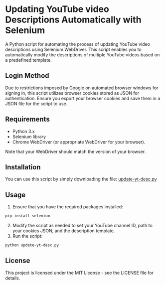 # Updating YouTube video Descriptions Automatically with Selenium

A Python script for automating the process of updating YouTube video descriptions using Selenium WebDriver.
This script enables you to automatically modify the descriptions of multiple YouTube videos based on a predefined template.

## Login Method

Due to restrictions imposed by Google on automated browser windows for signing in, this script utilizes browser cookies stored as JSON for authentication. Ensure you export your browser cookies and save them in a JSON file for the script to use.

## Requirements

- Python 3.x
- Selenium library
- Chrome WebDriver (or appropriate WebDriver for your browser).

Note that your WebDriver should match the version of your browser.

## Installation

You can use this script by simply downloading the file: [update-yt-desc.py](https://github.com/scarletzyy/update-yt-desc/blob/main/update-yt-desc.py)

## Usage

1. Ensure that you have the required packages installed:
```bash
pip install selenium
```
2. Modify the script as needed to set your YouTube channel ID, path to your cookies JSON, and the description template.
3. Run the script:
```bash
python update-yt-desc.py
```

## License

This project is licensed under the MIT License - see the LICENSE file for details.
